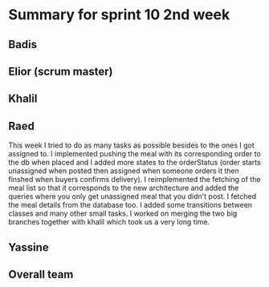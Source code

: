 # Summary for sprint 10 2nd week

## Badis
## Elior (scrum master)
## Khalil
## Raed
This week I tried to do as many tasks as possible besides to the ones I got assigned to. I implemented pushing the meal with its corresponding order to the db when placed 
and I added more states to the orderStatus (order starts unassigned when posted then assigned when someone orders it then finshed when buyers confirms delivery). I reimplemented the 
fetching of the meal list so that it corresponds to the new architecture and added the queries where you only get unassigned meal that you didn't post. I fetched the meal details from the database too. 
I added some transitions between classes and many other small tasks. I worked on merging the two big branches together with khalil which took us a very long time.
## Yassine
## Overall team
